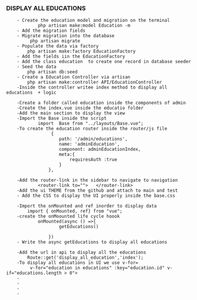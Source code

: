 ### DISPLAY ALL EDUCATIONS
        - Create the education model and migration on the terminal
                php artisan make:model Education -m
        - Add the migration fields 
        - Migrate migration into the database
             php artisan migrate
        - Populate the data via factory
            php artisan make:factory EducationFactory
        - Add the fields iin the EducationFactory
        - Add the class education  to create one record in database seeder
        - Seed the data
            php artisan db:seed
        - Create a Education Controller via artisan
            php artisan make:controller API/EducationController
        -Inside the controller writee index method to display all educations  + logic

        -Create a folder called education inside the components of admin
        -Create the index.vue inside the educatio folder
        -Add the main section to display the view
        -Import the Base inside the script
                import  Base from "../layouts/Base.vue";
        -To create the education router inside the router/js file
                     {
                        path: '/admin/educations',
                        name: 'adminEducation',
                        component: adminEducationIndex,
                        meta:{
                            requiresAuth :true
                        }
                    },

        -Add the router-link in the sidebar to navigate to navigation
                <router-link to="">   </router-link>
        -Add the ui THEME from the github and attach to main and test
        - Add the CSS to display the UI properly inside the base.css
        
        -Import the onMounted and ref inorder to display data
            import { onMounted, ref} from "vue";
        -create the onMoounted life cycle hoook
                onMounted(async () =>{
                        getEducations()
                    
                    })
        - Write the async getEducations to display all educations
                
        -Add the url in api to display all the educations
            Route::get('display_all_education','index');
        -To display all educations in UI we use v-for=
             v-for="education in educations" :key="education.id" v-if="educations.length > 0">
        -
        -
        -
        -
